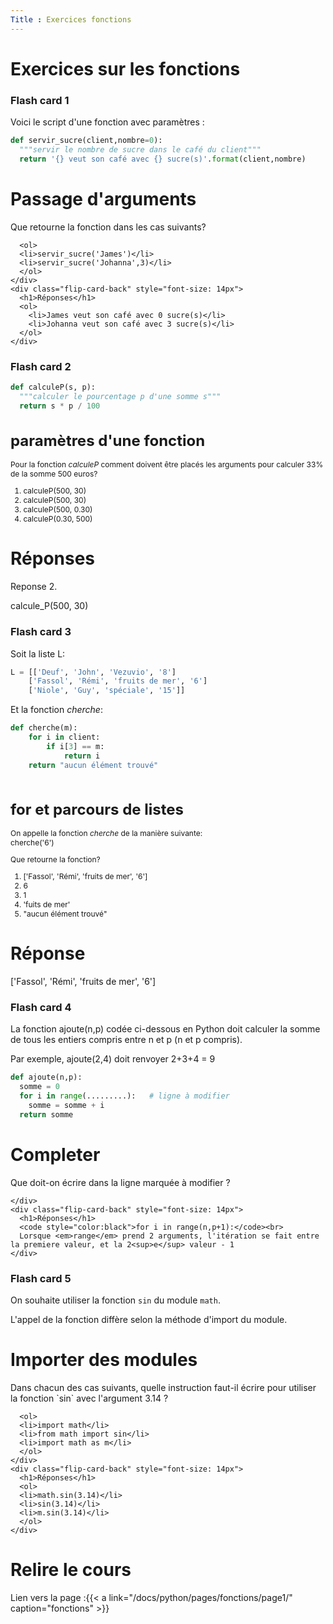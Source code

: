 ```yaml
---
Title : Exercices fonctions
---
```


# Exercices sur les fonctions

### Flash card 1

Voici le script d'une fonction avec paramètres : 

```python
def servir_sucre(client,nombre=0):
  """servir le nombre de sucre dans le café du client"""
  return '{} veut son café avec {} sucre(s)'.format(client,nombre)
```

<div class="flip-card">
  <div class="flip-card-inner">
    <div class="flip-card-front" style="font-size: 14px">
      <h1>Passage d'arguments</h1>
      Que retourne la fonction dans les cas suivants?

      <ol>
      <li>servir_sucre('James')</li>
      <li>servir_sucre('Johanna',3)</li>
      </ol>
    </div>
    <div class="flip-card-back" style="font-size: 14px">
      <h1>Réponses</h1>
      <ol>
        <li>James veut son café avec 0 sucre(s)</li>
        <li>Johanna veut son café avec 3 sucre(s)</li>
      </ol>
    </div>
  </div>
</div>

### Flash card 2

```python
def calculeP(s, p):
  """calculer le pourcentage p d'une somme s"""
  return s * p / 100
```


<div class="flip-card">
  <div class="flip-card-inner">
    <div class="flip-card-front" style="font-size: 12px">
      <h1>paramètres d'une fonction</h1>
      <p>Pour la fonction <i>calculeP</i> comment doivent être placés les arguments pour calculer 33% de la somme 500 euros?</p>
      <ol>
      <li>calculeP(500, 30)</li>
      <li>calculeP(500, 30)</li>
      <li>calculeP(500, 0.30)</li>
      <li>calculeP(0.30, 500)</li>
      </ol>
    </div>
    <div class="flip-card-back">
      <h1>Réponses</h1>
      <p>Reponse 2.</p>
      <p>calcule_P(500, 30)</p>
    </div>
  </div>
</div>

### Flash card 3

Soit la liste L:

```python
L = [['Deuf', 'John', 'Vezuvio', '8']
    ['Fassol', 'Rémi', 'fruits de mer', '6']
    ['Niole', 'Guy', 'spéciale', '15']]
```

Et la fonction *cherche*:

```python
def cherche(m):
    for i in client:
        if i[3] == m:
            return i
    return "aucun élément trouvé"
        

```



<div class="flip-card">
  <div class="flip-card-inner">
    <div class="flip-card-front" style="font-size: 12px">
      <h1>for et parcours de listes</h1>
      <p>On appelle la fonction <i>cherche</i> de la manière suivante:<br>
        cherche('6')
      </p>
Que retourne la fonction?
</p>
  <ol>
    <li>['Fassol', 'Rémi', 'fruits de mer', '6']</li>
    <li>6</li>
    <li>1</li>
    <li>'fuits de mer'</li>
    <li>"aucun élément trouvé"</li>
  </ol> 
    </div>
    <div class="flip-card-back">
      <h1>Réponse</h1>
['Fassol', 'Rémi', 'fruits de mer', '6']
    </div>
  </div>
</div>

### Flash card 4

La fonction ajoute(n,p) codée ci-dessous en Python doit calculer la somme de tous les entiers compris entre n et p (n et p compris).

Par exemple, ajoute(2,4) doit renvoyer 2+3+4 = 9

```python
def ajoute(n,p):
  somme = 0
  for i in range(.........):   # ligne à modifier
    somme = somme + i
  return somme
```

<div class="flip-card">
  <div class="flip-card-inner">
    <div class="flip-card-front" style="font-size: 14px">
      <h1>Completer</h1>
      Que doit-on écrire dans la ligne marquée à modifier ?


    </div>
    <div class="flip-card-back" style="font-size: 14px">
      <h1>Réponses</h1>
      <code style="color:black">for i in range(n,p+1):</code><br>
      Lorsque <em>range</em> prend 2 arguments, l'itération se fait entre la premiere valeur, et la 2<sup>e</sup> valeur - 1
    </div>
  </div>
</div>

### Flash card 5
On souhaite utiliser la fonction `sin` du module `math`.

L'appel de la fonction diffère selon la méthode d'import du module. 







<div class="flip-card">
  <div class="flip-card-inner">
    <div class="flip-card-front" style="font-size: 14px">
      <h1>Importer des modules</h1>
      Dans chacun des cas suivants, quelle instruction faut-il écrire pour utiliser la fonction `sin` avec l'argument 3.14 ?

      <ol>
      <li>import math</li>
      <li>from math import sin</li>
      <li>import math as m</li>
      </ol>
    </div>
    <div class="flip-card-back" style="font-size: 14px">
      <h1>Réponses</h1>
      <ol>
      <li>math.sin(3.14)</li>
      <li>sin(3.14)</li>
      <li>m.sin(3.14)</li>
      </ol>
    </div>
  </div>
</div>




# Relire le cours
Lien vers la page :{{< a link="/docs/python/pages/fonctions/page1/" caption="fonctions" >}}

<script>
let selector, cards, makeActive;
let elems = [];
var check = false;

selector = '.flip-card';

cards = document.querySelectorAll(selector);


makeActive = function () {
    /* attention petite erreur de script
    pour que ca fonctionne il faut un nombre impair de cartes
    */ 
    for (let i = 0; i < cards.length; i++){
      check=!check;
      //console.log(cards[i].childNodes[1].classList);
      elems[i] = cards[i].childNodes[1];
      elems[i].classList.remove('active');
      }
    if (check) {
    this.childNodes[1].classList.add('active');}
};

for (let i = 0; i < cards.length; i++)
    cards[i].addEventListener('mousedown', makeActive);
</script>

